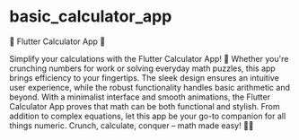 # basic_calculator_app
🔢 Flutter Calculator App 🧮

Simplify your calculations with the Flutter Calculator App! 🚀 Whether you're crunching numbers for work or solving everyday math puzzles, this app brings efficiency to your fingertips. The sleek design ensures an intuitive user experience, while the robust functionality handles basic arithmetic and beyond. With a minimalist interface and smooth animations, the Flutter Calculator App proves that math can be both functional and stylish. From addition to complex equations, let this app be your go-to companion for all things numeric. Crunch, calculate, conquer – math made easy! 📱🔢
